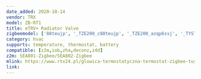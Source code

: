 ```yaml
---
date_added: 2020-10-14
vendor: TRX
model: ZB-RT1
title: eTRV+ Radiator Valve
zigbeemodel: ['88teujp', '_TZE200_c88teujp', '_TZE200_azqp6ssj', '_TYST11_azqp6ssj', '_TZE200_zr9c0day']
category: hvac
supports: temperature, thermostat, battery
compatible: [z2m,iob,zha,deconz,z4d]
z2m: SEA801-Zigbee/SEA802-Zigbee
mlink: https://www.rtx24.pl/glowica-termostatyczna-termostat-zigbee-tuya-smart-p-434.html
link: 
---
```

